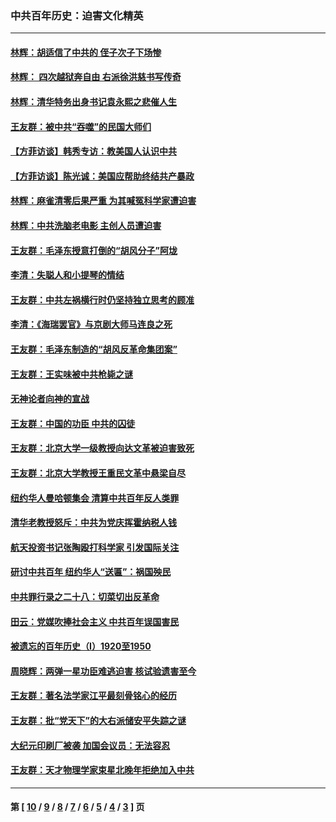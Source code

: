 ### 中共百年历史：迫害文化精英
---
#### [林辉：胡适信了中共的 侄子次子下场惨](../../pages/nf1176111/n14019760.md?07140430) 
#### [林辉： 四次越狱奔自由 右派徐洪慈书写传奇](../../pages/nf1176111/n14010438.md?07140430) 
#### [林辉：清华特务出身书记袁永熙之悲催人生](../../pages/nf1176111/n13997413.md?07140430) 
#### [王友群：被中共“吞噬”的民国大师们](../../pages/nf1176111/n13942620.md?07140430) 
#### [【方菲访谈】韩秀专访：教美国人认识中共](../../pages/nf1176111/n13821310.md?07140430) 
#### [【方菲访谈】陈光诚：美国应帮助终结共产暴政](../../pages/nf1176111/n13759521.md?07140430) 
#### [林辉：麻雀清零后果严重 为其喊冤科学家遭迫害](../../pages/nf1176111/n13746900.md?07140430) 
#### [林辉：中共洗脑老电影 主创人员遭迫害](../../pages/nf1176111/n13699437.md?07140430) 
#### [王友群：毛泽东授意打倒的“胡风分子”阿垅](../../pages/nf1176111/n13592541.md?07140430) 
#### [李清：失聪人和小提琴的情结](../../pages/nf1176111/n13459280.md?07140430) 
#### [王友群：中共左祸横行时仍坚持独立思考的顾准](../../pages/nf1176111/n13444722.md?07140430) 
#### [李清：《海瑞罢官》与京剧大师马连良之死](../../pages/nf1176111/n13412316.md?07140430) 
#### [王友群：毛泽东制造的“胡风反革命集团案”](../../pages/nf1176111/n13324909.md?07140430) 
#### [王友群：王实味被中共枪毙之谜](../../pages/nf1176111/n13307502.md?07140430) 
#### [无神论者向神的宣战](../../pages/nf1176111/n13281535.md?07140430) 
#### [王友群：中国的功臣 中共的囚徒](../../pages/nf1176111/n13291790.md?07140430) 
#### [王友群：北京大学一级教授向达文革被迫害致死](../../pages/nf1176111/n13150966.md?07140430) 
#### [王友群：北京大学教授王重民文革中悬梁自尽](../../pages/nf1176111/n13084645.md?07140430) 
#### [纽约华人曼哈顿集会 清算中共百年反人类罪](../../pages/nf1176111/n13084157.md?07140430) 
#### [清华老教授怒斥：中共为党庆挥霍纳税人钱](../../pages/nf1176111/n13071430.md?07140430) 
#### [航天投资书记张陶殴打科学家 引发国际关注](../../pages/nf1176111/n13069132.md?07140430) 
#### [研讨中共百年 纽约华人“送匾”：祸国殃民](../../pages/nf1176111/n13057367.md?07140430) 
#### [中共罪行录之二十八：切菜切出反革命](../../pages/nf1176111/n13030600.md?07140430) 
#### [田云：党媒吹捧社会主义 中共百年误国害民](../../pages/nf1176111/n13006682.md?07140430) 
#### [被遗忘的百年历史（I）1920至1950](../../pages/nf1176111/n12986411.md?07140430) 
#### [周晓辉：两弹一星功臣难逃迫害 核试验遗害至今](../../pages/nf1176111/n12974997.md?07140430) 
#### [王友群：著名法学家江平最刻骨铭心的经历](../../pages/nf1176111/n12970787.md?07140430) 
#### [王友群：批“党天下”的大右派储安平失踪之谜](../../pages/nf1176111/n12954229.md?07140430) 
#### [大纪元印刷厂被袭 加国会议员：无法容忍](../../pages/nf1176111/n12883028.md?07140430) 
#### [王友群：天才物理学家束星北晚年拒绝加入中共](../../pages/nf1176111/n12792913.md?07140430) 

---
#### 第 [ [10](./10.md?07140430) / [9](./9.md?07140430) / [8](./8.md?07140430) / [7](./7.md?07140430) / [6](./6.md?07140430) / [5](./5.md?07140430) / [4](./4.md?07140430) / [3](./3.md?07140430) ] 页
